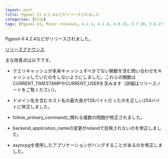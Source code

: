 ```yaml
---
layout: post
title: Pgpool-II 4.2.4などがリリースされました
categories: [blog]
tags: [Pgpool-II, Minor-releases, 4.2.4, 4.1.8, 4.0.15, 3.7.20, 3.6.27 ]
---
```

Pgpool-II 4.2.4などがリリースされました。

[リリースアナウンス](https://www.pgpool.net/mediawiki/jp/index.php/%E3%83%A1%E3%82%A4%E3%83%B3%E3%83%9A%E3%83%BC%E3%82%B8#Pgpool-II_4.2.4.2C_4.1.8.2C_4.0.15.2C_3.7.20.2C_3.6.27_.E3.81.8C.E3.83.AA.E3.83.AA.E3.83.BC.E3.82.B9.E3.81.95.E3.82.8C.E3.81.BE.E3.81.97.E3.81.9F_.282021.2F08.2F05.29)

主な改善点は以下です。

- クエリキャッシュが本来キャッシュすべきでない関数を含む問い合わせをキャッシュしていたのをしないようにしました。これらの関数はCURRENT_TIMESTAMPやCURRENT_USERを含みます（詳細はリリースノートをご覧ください）。

- ドメイン名を含むホスト名の最大長が128バイトだったのを正しい254バイトに修正しました。

- follow_primary_commandに関わる複数の問題が修正されました。

- backend_application_nameの変更がrelaodで反映されないのを修正しました。

- asyncpgを使用したアプリケーションがハングすることがあるのを修正しました。
